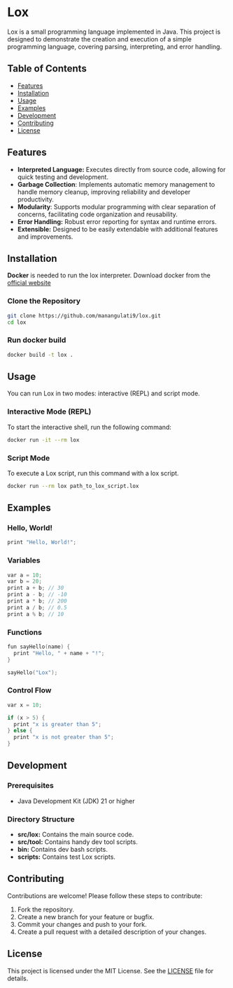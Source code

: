 # Lox

Lox is a small programming language implemented in Java. This project is designed to demonstrate the creation and execution of a simple programming language, covering parsing, interpreting, and error handling.

## Table of Contents

- [Features](#features)
- [Installation](#installation)
- [Usage](#usage)
- [Examples](#examples)
- [Development](#development)
- [Contributing](#contributing)
- [License](#license)

## Features

- **Interpreted Language:** Executes directly from source code, allowing for quick testing and development.
- **Garbage Collection**: Implements automatic memory management to handle memory cleanup, improving reliability and developer productivity.
- **Modularity**: Supports modular programming with clear separation of concerns, facilitating code organization and reusability.
- **Error Handling:** Robust error reporting for syntax and runtime errors.
- **Extensible:** Designed to be easily extendable with additional features and improvements.


## Installation

**Docker** is needed to run the lox interpreter. Download docker from the [official website](https://docs.docker.com/get-docker/)

### Clone the Repository
```bash
git clone https://github.com/manangulati9/lox.git
cd lox
```
### Run docker build
```bash
docker build -t lox .
```

## Usage

You can run Lox in two modes: interactive (REPL) and script mode.

### Interactive Mode (REPL)

To start the interactive shell, run the following command:

```bash
docker run -it --rm lox
```

### Script Mode

To execute a Lox script, run this command with a lox script.

```bash
docker run --rm lox path_to_lox_script.lox
```

## Examples

### Hello, World!

```c
print "Hello, World!";
```

### Variables

```c
var a = 10;
var b = 20;
print a + b; // 30
print a - b; // -10
print a * b; // 200
print a / b; // 0.5
print a % b; // 10
```

### Functions

```c
fun sayHello(name) {
  print "Hello, " + name + "!";
}

sayHello("Lox");
```

### Control Flow

```c
var x = 10;

if (x > 5) {
  print "x is greater than 5";
} else {
  print "x is not greater than 5";
}
```

## Development

### Prerequisites

- Java Development Kit (JDK) 21 or higher

### Directory Structure

- **src/lox:** Contains the main source code.
- **src/tool:** Contains handy dev tool scripts.
- **bin:** Contains dev bash scripts.
- **scripts:** Contains test Lox scripts.

## Contributing

Contributions are welcome! Please follow these steps to contribute:

1. Fork the repository.
2. Create a new branch for your feature or bugfix.
3. Commit your changes and push to your fork.
4. Create a pull request with a detailed description of your changes.

## License

This project is licensed under the MIT License. See the [LICENSE](LICENSE) file for details.
